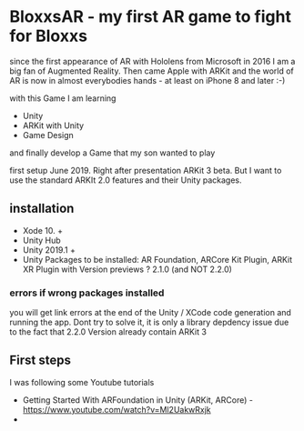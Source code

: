 # BloxxsAR - my first AR game to fight for Bloxxs

since the first appearance of AR with Hololens from Microsoft in 2016 I am a big fan of Augmented Reality. Then came Apple with ARKit and the world of AR is now in almost everybodies hands - at least on iPhone 8 and later :-)

with this Game I am learning
- Unity
- ARKit with Unity
- Game Design

and finally develop a Game that my son wanted to play

first setup June 2019. Right after presentation ARKit 3 beta. But I want to use the standard ARKIt 2.0 features and their Unity packages.

## installation
- Xode 10. +
- Unity Hub
- Unity 2019.1 +
- Unity Packages to be installed: AR Foundation, ARCore Kit Plugin, ARKit XR Plugin with Version previews ? 2.1.0 (and NOT 2.2.0)


### errors if wrong packages installed
you will get link errors at the end of the Unity / XCode code generation and running the app. Dont try to solve it, it is only a library depdency issue due to the fact that 2.2.0 Version already contain ARKit 3



## First steps
I was following some Youtube tutorials 
- Getting Started With ARFoundation in Unity (ARKit, ARCore) - https://www.youtube.com/watch?v=Ml2UakwRxjk
- 
